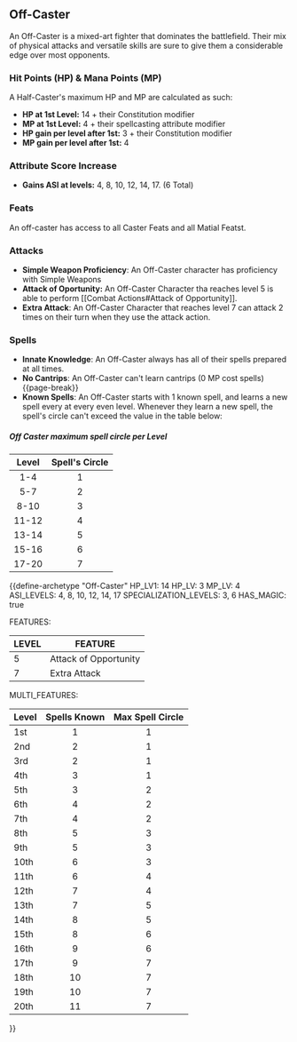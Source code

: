 ## Off-Caster
An Off-Caster is a mixed-art fighter that dominates the battlefield. Their mix of physical attacks and versatile skills are sure to give them a considerable edge over most opponents.

### Hit Points (HP) & Mana Points (MP)
A Half-Caster's maximum HP and MP are calculated as such:
- **HP at 1st Level:** 14 + their Constitution modifier
- **MP at 1st Level:** 4 + their spellcasting attribute modifier
- **HP gain per level after 1st:** 3 + their Constitution modifier
- **MP gain per level after 1st:** 4

### Attribute Score Increase
- **Gains ASI at levels:** 4, 8, 10, 12, 14, 17. (6 Total)

### Feats
An off-caster has access to all Caster Feats and all Matial Featst.

### Attacks
- **Simple Weapon Proficiency**: An Off-Caster character has proficiency with Simple Weapons
- **Attack of Oportunity:** An Off-Caster Character tha reaches level 5 is able to perform [[Combat Actions#Attack of Opportunity]].
- **Extra Attack**: An Off-Caster Character that reaches level 7 can attack 2 times on their turn when they use the attack action.

### Spells
- **Innate Knowledge**: An Off-Caster always has all of their spells prepared at all times.
- **No Cantrips**: An Off-Caster can't learn cantrips (0 MP cost spells) {{page-break}}
- **Known Spells**: An Off-Caster starts with 1 known spell, and learns a new spell every at every even level. Whenever they learn a new spell, the spell's circle can't exceed the value in the table below:

##### Off Caster maximum spell circle per Level
| Level | Spell's Circle |
|:-----:|:--------------:|
|  1-4  |       1        |
|  5-7  |       2        |
| 8-10  |       3        |
| 11-12 |       4        |
| 13-14 |       5        |
| 15-16 |       6        |
| 17-20 |       7        |


{{define-archetype "Off-Caster"
HP_LV1: 14
HP_LV: 3
MP_LV: 4
ASI_LEVELS: 4, 8, 10, 12, 14, 17
SPECIALIZATION_LEVELS: 3, 6
HAS_MAGIC: true

FEATURES:

| LEVEL | FEATURE               |
| ----- | --------------------- |
| 5     | Attack of Opportunity | 
| 7     | Extra Attack          |

MULTI_FEATURES:

| Level | Spells Known | Max Spell Circle |
| ----- |:------------:|:----------------:|
| 1st   |      1       |        1         |
| 2nd   |      2       |        1         |
| 3rd   |      2       |        1         |
| 4th   |      3       |        1         |
| 5th   |      3       |        2         |
| 6th   |      4       |        2         |
| 7th   |      4       |        2         |
| 8th   |      5       |        3         |
| 9th   |      5       |        3         |
| 10th  |      6       |        3         |
| 11th  |      6       |        4         |
| 12th  |      7       |        4         |
| 13th  |      7       |        5         |
| 14th  |      8       |        5         |
| 15th  |      8       |        6         |
| 16th  |      9       |        6         |
| 17th  |      9       |        7         |
| 18th  |      10      |        7         |
| 19th  |      10      |        7         |
| 20th  |      11      |        7         |
}}
